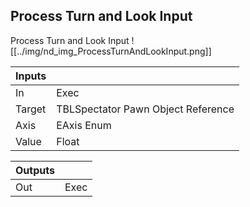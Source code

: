 ## Process Turn and Look Input
Process Turn and Look Input
![[../img/nd_img_ProcessTurnAndLookInput.png]]

|Inputs||
|--|--|
| In | Exec |
| Target | TBLSpectator Pawn Object Reference |
| Axis | EAxis Enum |
| Value | Float |

|Outputs||
|--|--|
| Out | Exec |
